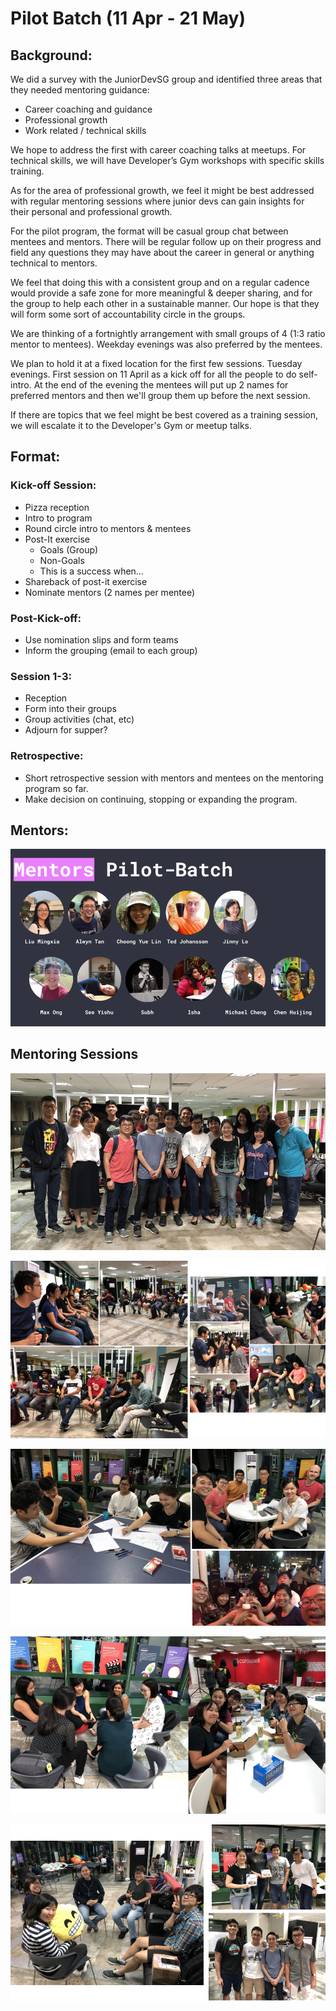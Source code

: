 # Pilot Batch (11 Apr - 21 May)

## Background:

We did a survey with the JuniorDevSG group and identified three areas that they needed mentoring guidance:

- Career coaching and guidance
- Professional growth
- Work related / technical skills

We hope to address the first with career coaching talks at meetups. For technical skills, we will have Developer’s Gym workshops with specific skills training.

As for the area of professional growth, we feel it might be best addressed with regular mentoring sessions where junior devs can gain insights for their personal and professional growth.

For the pilot program, the format will be casual group chat between mentees and mentors. There will be regular follow up on their progress and field any questions they may have about the career in general or anything technical to mentors.

We feel that doing this with a consistent group and on a regular cadence would provide a safe zone for more meaningful & deeper sharing, and for the group to help each other in a sustainable manner. Our hope is that they will form some sort of accountability circle in the groups.

We are thinking of a fortnightly arrangement with small groups of 4 (1:3 ratio mentor to mentees). Weekday evenings was also preferred by the mentees.

We plan to hold it at a fixed location for the first few sessions. Tuesday evenings. First session on 11 April as a kick off for all the people to do self-intro. At the end of the evening the mentees will put up 2 names for preferred mentors and then we'll group them up before the next session.

If there are topics that we feel might be best covered as a training session, we will escalate it to the Developer's Gym or meetup talks.

## Format:

### Kick-off Session:

- Pizza reception
- Intro to program
- Round circle intro to mentors & mentees
- Post-It exercise
	- Goals (Group)
	- Non-Goals
	- This is a success when…
- Shareback of post-it exercise
- Nominate mentors (2 names per mentee)

### Post-Kick-off:

- Use nomination slips and form teams
- Inform the grouping (email to each group)

### Session 1-3:

- Reception
- Form into their groups
- Group activities (chat, etc)
- Adjourn for supper?

### Retrospective:

- Short retrospective session with mentors and mentees on the mentoring program so far.
- Make decision on continuing, stopping or expanding the program.

## Mentors:

![Mentors of the Pilot Batch](./JuniorDevSG-Mentoring-Pilot-Batch-Mentors.png)

## Mentoring Sessions

![](./photos/1.png)

![](./photos/2.png)

![](./photos/3.png)

![](./photos/4.png)

![](./photos/5.png)
